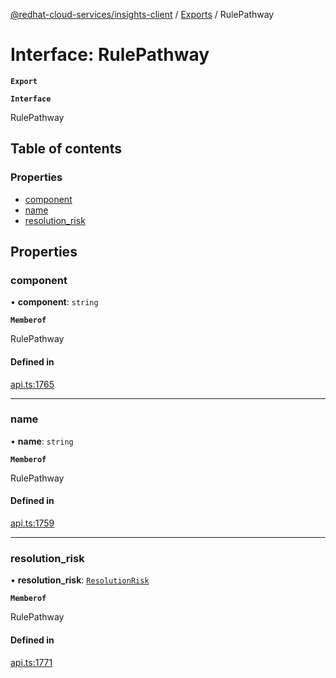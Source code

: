 [@redhat-cloud-services/insights-client](../README.md) / [Exports](../modules.md) / RulePathway

# Interface: RulePathway

**`Export`**

**`Interface`**

RulePathway

## Table of contents

### Properties

- [component](RulePathway.md#component)
- [name](RulePathway.md#name)
- [resolution\_risk](RulePathway.md#resolution_risk)

## Properties

### component

• **component**: `string`

**`Memberof`**

RulePathway

#### Defined in

[api.ts:1765](https://github.com/RedHatInsights/javascript-clients/blob/master/packages/insights/api.ts#L1765)

___

### name

• **name**: `string`

**`Memberof`**

RulePathway

#### Defined in

[api.ts:1759](https://github.com/RedHatInsights/javascript-clients/blob/master/packages/insights/api.ts#L1759)

___

### resolution\_risk

• **resolution\_risk**: [`ResolutionRisk`](ResolutionRisk.md)

**`Memberof`**

RulePathway

#### Defined in

[api.ts:1771](https://github.com/RedHatInsights/javascript-clients/blob/master/packages/insights/api.ts#L1771)
